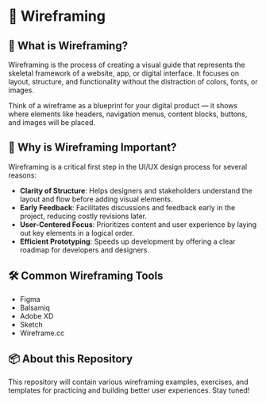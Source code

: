 # 📐 Wireframing

## 🧾 What is Wireframing?

Wireframing is the process of creating a visual guide that represents the skeletal framework of a website, app, or digital interface. It focuses on layout, structure, and functionality without the distraction of colors, fonts, or images.

Think of a wireframe as a blueprint for your digital product — it shows where elements like headers, navigation menus, content blocks, buttons, and images will be placed.

## 🎯 Why is Wireframing Important?

Wireframing is a critical first step in the UI/UX design process for several reasons:

- **Clarity of Structure**: Helps designers and stakeholders understand the layout and flow before adding visual elements.
- **Early Feedback**: Facilitates discussions and feedback early in the project, reducing costly revisions later.
- **User-Centered Focus**: Prioritizes content and user experience by laying out key elements in a logical order.
- **Efficient Prototyping**: Speeds up development by offering a clear roadmap for developers and designers.

## 🛠️ Common Wireframing Tools

- Figma
- Balsamiq
- Adobe XD
- Sketch
- Wireframe.cc

## 📦 About this Repository

This repository will contain various wireframing examples, exercises, and templates for practicing and building better user experiences. Stay tuned!
